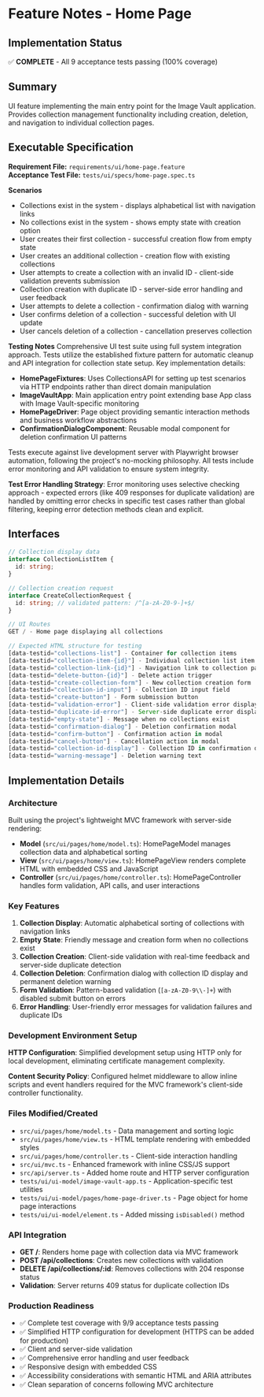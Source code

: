 # Feature Notes - Home Page

## Implementation Status
✅ **COMPLETE** - All 9 acceptance tests passing (100% coverage)

## Summary
UI feature implementing the main entry point for the Image Vault application. Provides collection management functionality including creation, deletion, and navigation to individual collection pages.

## Executable Specification
**Requirement File:** `requirements/ui/home-page.feature`  
**Acceptance Test File:** `tests/ui/specs/home-page.spec.ts`

**Scenarios**
- Collections exist in the system - displays alphabetical list with navigation links
- No collections exist in the system - shows empty state with creation option
- User creates their first collection - successful creation flow from empty state
- User creates an additional collection - creation flow with existing collections
- User attempts to create a collection with an invalid ID - client-side validation prevents submission
- Collection creation with duplicate ID - server-side error handling and user feedback
- User attempts to delete a collection - confirmation dialog with warning
- User confirms deletion of a collection - successful deletion with UI update
- User cancels deletion of a collection - cancellation preserves collection

**Testing Notes**
Comprehensive UI test suite using full system integration approach. Tests utilize the established fixture pattern for automatic cleanup and API integration for collection state setup. Key implementation details:

- **HomePageFixtures**: Uses CollectionsAPI for setting up test scenarios via HTTP endpoints rather than direct domain manipulation
- **ImageVaultApp**: Main application entry point extending base App class with Image Vault-specific monitoring
- **HomePageDriver**: Page object providing semantic interaction methods and business workflow abstractions
- **ConfirmationDialogComponent**: Reusable modal component for deletion confirmation UI patterns

Tests execute against live development server with Playwright browser automation, following the project's no-mocking philosophy. All tests include error monitoring and API validation to ensure system integrity.

**Test Error Handling Strategy**: Error monitoring uses selective checking approach - expected errors (like 409 responses for duplicate validation) are handled by omitting error checks in specific test cases rather than global filtering, keeping error detection methods clean and explicit.

## Interfaces
```ts
// Collection display data
interface CollectionListItem {
  id: string;
}

// Collection creation request
interface CreateCollectionRequest {
  id: string; // validated pattern: /^[a-zA-Z0-9-]+$/
}

// UI Routes
GET / - Home page displaying all collections

// Expected HTML structure for testing
[data-testid="collections-list"] - Container for collection items
[data-testid="collection-item-{id}"] - Individual collection list item
[data-testid="collection-link-{id}"] - Navigation link to collection page  
[data-testid="delete-button-{id}"] - Delete action trigger
[data-testid="create-collection-form"] - New collection creation form
[data-testid="collection-id-input"] - Collection ID input field
[data-testid="create-button"] - Form submission button
[data-testid="validation-error"] - Client-side validation error display
[data-testid="duplicate-id-error"] - Server-side duplicate error display
[data-testid="empty-state"] - Message when no collections exist
[data-testid="confirmation-dialog"] - Deletion confirmation modal
[data-testid="confirm-button"] - Confirmation action in modal
[data-testid="cancel-button"] - Cancellation action in modal
[data-testid="collection-id-display"] - Collection ID in confirmation dialog
[data-testid="warning-message"] - Deletion warning text
```

## Implementation Details

### Architecture
Built using the project's lightweight MVC framework with server-side rendering:
- **Model** (`src/ui/pages/home/model.ts`): HomePageModel manages collection data and alphabetical sorting
- **View** (`src/ui/pages/home/view.ts`): HomePageView renders complete HTML with embedded CSS and JavaScript 
- **Controller** (`src/ui/pages/home/controller.ts`): HomePageController handles form validation, API calls, and user interactions

### Key Features
1. **Collection Display**: Automatic alphabetical sorting of collections with navigation links
2. **Empty State**: Friendly message and creation form when no collections exist
3. **Collection Creation**: Client-side validation with real-time feedback and server-side duplicate detection
4. **Collection Deletion**: Confirmation dialog with collection ID display and permanent deletion warning
5. **Form Validation**: Pattern-based validation (`[a-zA-Z0-9\\-]+`) with disabled submit button on errors
6. **Error Handling**: User-friendly error messages for validation failures and duplicate IDs

### Development Environment Setup
**HTTP Configuration**: Simplified development setup using HTTP only for local development, eliminating certificate management complexity.

**Content Security Policy**: Configured helmet middleware to allow inline scripts and event handlers required for the MVC framework's client-side controller functionality.

### Files Modified/Created
- `src/ui/pages/home/model.ts` - Data management and sorting logic
- `src/ui/pages/home/view.ts` - HTML template rendering with embedded styles
- `src/ui/pages/home/controller.ts` - Client-side interaction handling  
- `src/ui/mvc.ts` - Enhanced framework with inline CSS/JS support
- `src/api/server.ts` - Added home route and HTTP server configuration
- `tests/ui/ui-model/image-vault-app.ts` - Application-specific test utilities
- `tests/ui/ui-model/pages/home-page-driver.ts` - Page object for home page interactions
- `tests/ui/ui-model/element.ts` - Added missing `isDisabled()` method

### API Integration
- **GET /**: Renders home page with collection data via MVC framework
- **POST /api/collections**: Creates new collections with validation
- **DELETE /api/collections/:id**: Removes collections with 204 response status
- **Validation**: Server returns 409 status for duplicate collection IDs

### Production Readiness
- ✅ Complete test coverage with 9/9 acceptance tests passing
- ✅ Simplified HTTP configuration for development (HTTPS can be added for production)
- ✅ Client and server-side validation
- ✅ Comprehensive error handling and user feedback
- ✅ Responsive design with embedded CSS
- ✅ Accessibility considerations with semantic HTML and ARIA attributes
- ✅ Clean separation of concerns following MVC architecture